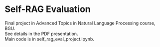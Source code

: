 # Self-RAG Evaluation
Final project in Advanced Topics in Natural Language Processing course, BGU.  
See details in the PDF presentation.  
Main code is in self_rag_eval_project.ipynb.
